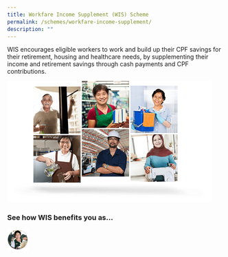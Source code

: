 ```yaml
---
title: Workfare Income Supplement (WIS) Scheme
permalink: /schemes/workfare-income-supplement/
description: ""
---
```

WIS encourages eligible workers to work and build up their CPF savings for their retirement, housing and healthcare needs, by supplementing their income and retirement savings through cash payments and CPF contributions.

![](/images/WIS1.png)

### See how WIS benefits you as...
<p><a href="/wis-scheme/permalink">
<img src="/images/Schemes1.png" alt="An Employee" width="50" height="50">
</a></p>